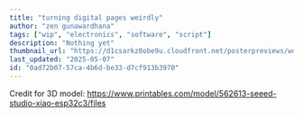 ```yaml
---
title: "turning digital pages weirdly"
author: "zen gunawardhana"
tags: ["wip", "electronics", "software", "script"]
description: "Nothing yet"
thumbnail_url: "https://d1csarkz8obe9u.cloudfront.net/posterpreviews/work-in-progress-design-template-6cc0b86afbb81d0528f26113e3ec02cf_screen.jpg?ts=1698307882"
last_updated: "2025-05-07"
id: "0ad72b07-57ca-4b6d-be33-d7cf913b3970"
---
```


Credit for 3D model: https://www.printables.com/model/562613-seeed-studio-xiao-esp32c3/files
